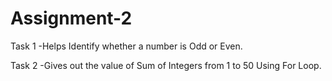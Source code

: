 # Assignment-2
Task 1
-Helps Identify whether a number is Odd or Even.

Task 2
-Gives out the value of Sum of Integers from 1 to 50 Using For Loop.
